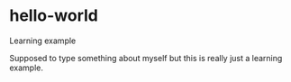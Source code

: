 # hello-world
Learning example

Supposed to type something about myself but this is really just a learning example.
